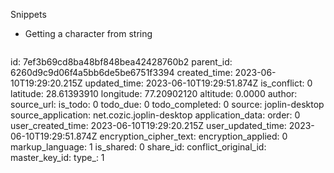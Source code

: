 Snippets

- Getting a character from string
```rust

```

id: 7ef3b69cd8ba48bf848bea42428760b2
parent_id: 6260d9c9d06f4a5bb6de5be6751f3394
created_time: 2023-06-10T19:29:20.215Z
updated_time: 2023-06-10T19:29:51.874Z
is_conflict: 0
latitude: 28.61393910
longitude: 77.20902120
altitude: 0.0000
author: 
source_url: 
is_todo: 0
todo_due: 0
todo_completed: 0
source: joplin-desktop
source_application: net.cozic.joplin-desktop
application_data: 
order: 0
user_created_time: 2023-06-10T19:29:20.215Z
user_updated_time: 2023-06-10T19:29:51.874Z
encryption_cipher_text: 
encryption_applied: 0
markup_language: 1
is_shared: 0
share_id: 
conflict_original_id: 
master_key_id: 
type_: 1